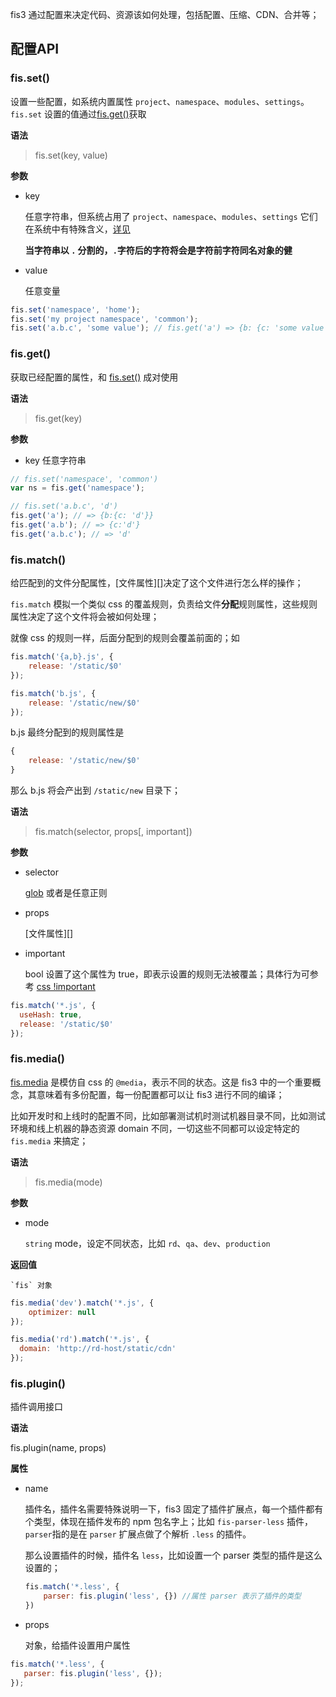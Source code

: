 fis3 通过配置来决定代码、资源该如何处理，包括配置、压缩、CDN、合并等；

## 配置API

### fis.set()

设置一些配置，如系统内置属性 `project`、`namespace`、`modules`、`settings`。
`fis.set` 设置的值通过[fis.get()](#fisget)获取

**语法**

> fis.set(key, value)

**参数**

- key
        
    任意字符串，但系统占用了 `project`、`namespace`、`modules`、`settings` 它们在系统中有特殊含义，[详见](#全局属性)

    **当字符串以 `.` 分割的，`.`字符后的字符将会是字符前字符同名对象的健**

- value

    任意变量

```js
fis.set('namespace', 'home');
fis.set('my project namespace', 'common');
fis.set('a.b.c', 'some value'); // fis.get('a') => {b: {c: 'some value'}}
```

### fis.get()

获取已经配置的属性，和 [fis.set()](#fisset) 成对使用

**语法**
> fis.get(key)

**参数**

- key
    任意字符串

```js
// fis.set('namespace', 'common')
var ns = fis.get('namespace');

// fis.set('a.b.c', 'd')
fis.get('a'); // => {b:{c: 'd'}}
fis.get('a.b'); // => {c:'d'}
fis.get('a.b.c'); // => 'd'
```

### fis.match()
给匹配到的文件分配属性，[文件属性][]决定了这个文件进行怎么样的操作；

`fis.match` 模拟一个类似 css 的覆盖规则，负责给文件**分配**规则属性，这些规则属性决定了这个文件将会被如何处理；

就像 css 的规则一样，后面分配到的规则会覆盖前面的；如

```js
fis.match('{a,b}.js', {
    release: '/static/$0'
});

fis.match('b.js', {
    release: '/static/new/$0'
});
```
b.js 最终分配到的规则属性是

```js
{
    release: '/static/new/$0'
}
```
那么 b.js 将会产出到 `/static/new` 目录下；

**语法**
> fis.match(selector, props[, important])

**参数**
- selector

    [glob](glob) 或者是任意正则

- props
    
    [文件属性][]

- important
    
    bool 设置了这个属性为 true，即表示设置的规则无法被覆盖；具体行为可参考 [css !important](https://developer.mozilla.org/en-US/docs/Web/CSS/Specificity)

```js
fis.match('*.js', {
  useHash: true,
  release: '/static/$0'
});
```

### fis.media()

[fis.media](#fismedia) 是模仿自 css 的 `@media`，表示不同的状态。这是 fis3 中的一个重要概念，其意味着有多份配置，每一份配置都可以让 fis3 进行不同的编译；

比如开发时和上线时的配置不同，比如部署测试机时测试机器目录不同，比如测试环境和线上机器的静态资源 domain 不同，一切这些不同都可以设定特定的 `fis.media` 来搞定；

**语法**

> fis.media(mode)

**参数**

- mode

    `string` mode，设定不同状态，比如 `rd`、`qa`、`dev`、`production`

**返回值**

    `fis` 对象

```js
fis.media('dev').match('*.js', {
    optimizer: null
});

fis.media('rd').match('*.js', {
  domain: 'http://rd-host/static/cdn'
});
```

### fis.plugin() 

插件调用接口

**语法**

fis.plugin(name, props)

**属性**
- name
    
    插件名，插件名需要特殊说明一下，fis3 固定了插件扩展点，每一个插件都有个类型，体现在插件发布的 npm 包名字上；比如
    `fis-parser-less` 插件，`parser`指的是在 `parser` 扩展点做了个解析 `.less` 的插件。

    那么设置插件的时候，插件名 `less`，比如设置一个 parser 类型的插件是这么设置的；

    ```js
    fis.match('*.less', {
        parser: fis.plugin('less', {}) //属性 parser 表示了插件的类型
    })
    ```

- props

    对象，给插件设置用户属性


```js
fis.match('*.less', {
   parser: fis.plugin('less', {});
});
```

